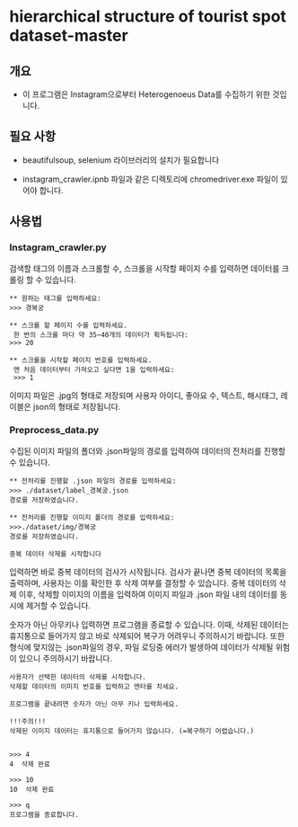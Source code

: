 # hierarchical structure of tourist spot dataset-master
## 개요

* 이 프로그램은 Instagram으로부터 Heterogenoeus Data를 수집하기 위한 것입니다.

## 필요 사항

* beautifulsoup, selenium 라이브러리의 설치가 필요합니다

* instagram_crawler.ipnb 파일과 같은 디렉토리에 
chromedriver.exe 파일이 있어야 합니다.

## 사용법

### Instagram_crawler.py
검색할 태그의 이름과 스크롤할 수, 스크롤을 시작할 페이지 수를 입력하면 데이터를 크롤링 할 수 있습니다.

	** 원하는 태그를 입력하세요: 
	>>> 경복궁

	** 스크롤 할 페이지 수를 입력하세요.
	 한 번의 스크롤 마다 약 35~40개의 데이터가 획득됩니다: 
	>>> 20

	** 스크롤을 시작할 페이지 번호를 입력하세요.
	 맨 처음 데이터부터 가져오고 싶다면 1을 입력하세요:
	 >>> 1

이미지 파일은 .jpg의 형태로 저장되며
사용자 아이디, 좋아요 수, 텍스트, 해시태그, 레이블은 json의 형태로 저장됩니다.

### Preprocess_data.py
수집된 이미지 파일의 폴더와 .json파일의 경로를 입력하여 데이터의 전처리를 진행할 수 있습니다.

	** 전처리를 진행할 .json 파일의 경로를 입력하세요:
	>>> ./dataset/label_경복궁.json
	경로를 저장하였습니다.

	** 전처리를 진행할 이미지 폴더의 경로를 입력하세요:
	>>>./dataset/img/경복궁
	경로를 저장하였습니다.

	중복 데이터 삭제를 시작합니다
	
입력하면 바로 중복 데이터의 검사가 시작됩니다. 검사가 끝나면 중복 데이터의 목록을 출력하며, 사용자는 이를 확인한 후 삭제 여부를 결정할 수 있습니다.
중복 데이터의 삭제 이후, 삭제할 이미지의 이름을 입력하여 이미지 파일과 .json 파일 내의 데이터를 동시에 제거할 수 있습니다.

숫자가 아닌 아무키나 입력하면 프로그램을 종료할 수 있습니다.
이때, 삭제된 데이터는 휴지통으로 들어가지 않고 바로 삭제되어 복구가 어려우니 주의하시기 바랍니다.
또한 형식에 맞지않는 .json파일의 경우, 파일 로딩중 에러가 발생하여 데이터가 삭제될 위험이 있으니 주의하시기 바랍니다.
	
	사용자가 선택한 데이터의 삭제를 시작합니다.
	삭제할 데이터의 이미지 번호를 입력하고 엔터를 치세요.

	프로그램을 끝내려면 숫자가 아닌 아무 키나 입력하세요.

	!!!주의!!!
	삭제된 이미지 데이터는 휴지통으로 들어가지 않습니다. (=복구하기 어렵습니다.)


	>>> 4
	4  삭제 완료

	>>> 10
	10  삭제 완료

	>>> q
	프로그램을 종료합니다.
